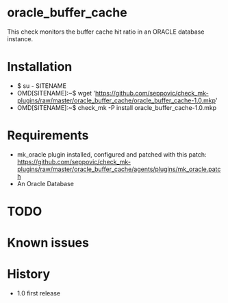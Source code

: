 # oracle_buffer_cache
This check monitors the buffer cache hit ratio in an ORACLE database instance.

# Installation
* $ su - SITENAME
* OMD[SITENAME]:~$ wget 'https://github.com/seppovic/check_mk-plugins/raw/master/oracle_buffer_cache/oracle_buffer_cache-1.0.mkp'
* OMD[SITENAME]:~$ check_mk -P install oracle_buffer_cache-1.0.mkp

# Requirements
* mk_oracle plugin installed, configured and patched with this patch:
 https://github.com/seppovic/check_mk-plugins/raw/master/oracle_buffer_cache/agents/plugins/mk_oracle.patch
* An Oracle Database

# TODO

# Known issues

# History
* 1.0   first release

